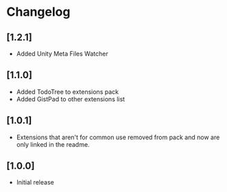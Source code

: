 # Changelog

## [1.2.1]
- Added Unity Meta Files Watcher

## [1.1.0]

- Added TodoTree to extensions pack
- Added GistPad to other extensions list

## [1.0.1]

- Extensions that aren't for common use removed from pack and now are only linked in the readme.

## [1.0.0]

- Initial release
